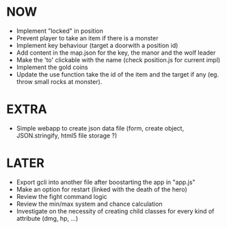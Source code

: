 NOW
===
- Implement "locked" in position
- Prevent player to take an item if there is a monster
- Implement key behaviour (target a doorwith a position id)
- Add content in the map.json for the key, the manor and the wolf leader
- Make the 'to' clickable with the name (check position.js for current impl)
- Implement the gold coins
- Update the use function take the id of the item and the target if any (eg. throw small rocks at monster).

EXTRA
=====
- Simple webapp to create json data file (form, create object, JSON.stringify, html5 file storage ?)

LATER
=====
- Export gcli into another file after boostarting the app in "app.js"
- Make an option for restart (linked with the death of the hero)
- Review the fight command logic
- Review the min/max system and chance calculation
- Investigate on the necessity of creating child classes for every kind of attribute (dmg, hp, ...)